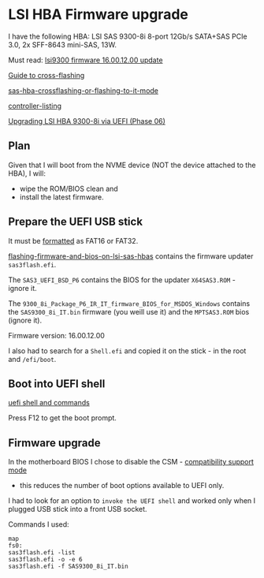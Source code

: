 # LSI HBA Firmware upgrade

I have the following HBA: LSI SAS 9300-8i 8-port 12Gb/s SATA+SAS PCIe 3.0,
2x SFF-8643 mini-SAS, 13W.

Must read:
[lsi9300 firmware 16.00.12.00 update](https://www.truenas.com/community/resources/lsi-9300-xx-firmware-update.145/)

[Guide to cross-flashing](https://www.truenas.com/community/resources/detailed-newcomers-guide-to-crossflashing-lsi-9211-9300-9305-9311-9400-94xx-hba-and-variants.54/)

[sas-hba-crossflashing-or-flashing-to-it-mode](https://techmattr.wordpress.com/2016/04/11/updated-sas-hba-crossflashing-or-flashing-to-it-mode-dell-perc-h200-and-h310/)

[controller-listing](https://forums.servethehome.com/index.php?threads/lsi-raid-controller-and-hba-complete-listing-plus-oem-models.599/)

[Upgrading LSI HBA 9300-8i via UEFI (Phase 06)](https://www.bussink.ch/?p=1489)

## Plan

Given that I will boot from the NVME device (NOT the device attached to the HBA),
I will:

* wipe the ROM/BIOS clean and
* install the latest firmware.

## Prepare the UEFI USB stick

It must be [formatted](/linux/cli-disk-format.html) as FAT16 or FAT32.

[flashing-firmware-and-bios-on-lsi-sas-hbas](https://www.broadcom.com/support/knowledgebase/1211161501344/flashing-firmware-and-bios-on-lsi-sas-hbas)
contains the firmware updater `sas3flash.efi`.

The `SAS3_UEFI_BSD_P6` contains the BIOS for the updater `X64SAS3.ROM` - ignore
it.

The `9300_8i_Package_P6_IR_IT_firmware_BIOS_for_MSDOS_Windows` contains the
`SAS9300_8i_IT.bin` firmware (you weill use it) and the `MPTSAS3.ROM` bios
(ignore it).

Firmware version: 16.00.12.00

I also had to search for a `Shell.efi` and copied it on the stick - in the root
and `/efi/boot`.

## Boot into UEFI shell

[uefi shell and commands](https://linuxhint.com/use-uefi-interactive-shell-and-its-common-commands/)

Press F12 to get the boot prompt.

## Firmware upgrade

In the motherboard BIOS I chose to disable the CSM -
[compatibility support mode](http://www.rodsbooks.com/efi-bootloaders/csm-good-bad-ugly.html)
- this reduces the number of boot options available to UEFI only.

I had to look for an option to `invoke the UEFI shell` and worked only when I
plugged USB stick into a front USB socket.

Commands I used:

```
map
fs0:
sas3flash.efi -list
sas3flash.efi -o -e 6
sas3flash.efi -f SAS9300_8i_IT.bin
```
